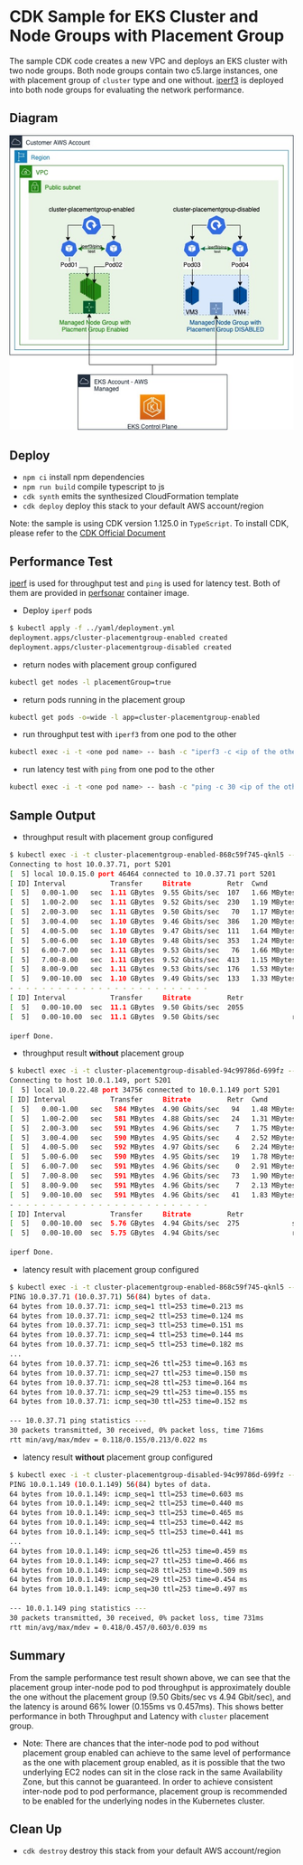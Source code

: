 # CDK Sample for EKS Cluster and Node Groups with Placement Group

The sample CDK code creates a new VPC and deploys an EKS cluster with two node groups. Both node groups contain two c5.large instances, one with placement group of `cluster` type and one without. [iperf3](https://hub.docker.com/r/networkstatic/iperf3) is deployed into both node groups for evaluating the network performance.

## Diagram

![EKS with Cluster Placement Group](/assets/images/EKS-MNG-PG.jpg "EKS with Cluster Placement Group")

## Deploy

* `npm ci`          install npm dependencies
* `npm run build`   compile typescript to js
* `cdk synth`       emits the synthesized CloudFormation template
* `cdk deploy`      deploy this stack to your default AWS account/region

Note: the sample is using CDK version 1.125.0 in `TypeScript`. To install CDK, please refer to the [CDK Official Document](https://docs.aws.amazon.com/cdk/latest/guide/getting_started.html)

## Performance Test

[iperf](https://iperf.fr) is used for throughput test and `ping` is used for latency test. Both of them are provided in [perfsonar](https://hub.docker.com/r/perfsonar/testpoint/) container image.

* Deploy `iperf` pods

```bash
$ kubectl apply -f ../yaml/deployment.yml
deployment.apps/cluster-placementgroup-enabled created
deployment.apps/cluster-placementgroup-disabled created
```

* return nodes with placement group configured

```bash
kubectl get nodes -l placementGroup=true
```

* return pods running in the placement group

```bash
kubectl get pods -o=wide -l app=cluster-placementgroup-enabled
```

* run throughput test with `iperf3` from one pod to the other

```bash
kubectl exec -i -t <one pod name> -- bash -c "iperf3 -c <ip of the other pod>"
```

* run latency test with `ping` from one pod to the other

```bash
kubectl exec -i -t <one pod name> -- bash -c "ping -c 30 <ip of the other pod>"
```

## Sample Output

* throughput result with placement group configured

```bash
$ kubectl exec -i -t cluster-placementgroup-enabled-868c59f745-qknl5 -- bash -c "iperf3 -c 10.0.37.71"
Connecting to host 10.0.37.71, port 5201
[  5] local 10.0.15.0 port 46464 connected to 10.0.37.71 port 5201
[ ID] Interval           Transfer     Bitrate         Retr  Cwnd
[  5]   0.00-1.00   sec  1.11 GBytes  9.55 Gbits/sec  107   1.66 MBytes       
[  5]   1.00-2.00   sec  1.11 GBytes  9.52 Gbits/sec  230   1.19 MBytes       
[  5]   2.00-3.00   sec  1.11 GBytes  9.50 Gbits/sec   70   1.17 MBytes       
[  5]   3.00-4.00   sec  1.10 GBytes  9.46 Gbits/sec  386   1.20 MBytes       
[  5]   4.00-5.00   sec  1.10 GBytes  9.47 Gbits/sec  111   1.64 MBytes       
[  5]   5.00-6.00   sec  1.10 GBytes  9.48 Gbits/sec  353   1.24 MBytes       
[  5]   6.00-7.00   sec  1.11 GBytes  9.53 Gbits/sec   76   1.66 MBytes       
[  5]   7.00-8.00   sec  1.11 GBytes  9.52 Gbits/sec  413   1.15 MBytes       
[  5]   8.00-9.00   sec  1.11 GBytes  9.53 Gbits/sec  176   1.53 MBytes       
[  5]   9.00-10.00  sec  1.10 GBytes  9.49 Gbits/sec  133   1.33 MBytes       
- - - - - - - - - - - - - - - - - - - - - - - - -
[ ID] Interval           Transfer     Bitrate         Retr
[  5]   0.00-10.00  sec  11.1 GBytes  9.50 Gbits/sec  2055             sender
[  5]   0.00-10.00  sec  11.1 GBytes  9.50 Gbits/sec                  receiver

iperf Done.
```

* throughput result **without** placement group

```bash
$ kubectl exec -i -t cluster-placementgroup-disabled-94c99786d-699fz -- bash -c "iperf3 -c 10.0.1.149"
Connecting to host 10.0.1.149, port 5201
[  5] local 10.0.22.48 port 34756 connected to 10.0.1.149 port 5201
[ ID] Interval           Transfer     Bitrate         Retr  Cwnd
[  5]   0.00-1.00   sec   584 MBytes  4.90 Gbits/sec   94   1.48 MBytes       
[  5]   1.00-2.00   sec   581 MBytes  4.88 Gbits/sec   24   1.31 MBytes       
[  5]   2.00-3.00   sec   591 MBytes  4.96 Gbits/sec    7   1.75 MBytes       
[  5]   3.00-4.00   sec   590 MBytes  4.95 Gbits/sec    4   2.52 MBytes       
[  5]   4.00-5.00   sec   592 MBytes  4.97 Gbits/sec    6   2.24 MBytes       
[  5]   5.00-6.00   sec   590 MBytes  4.95 Gbits/sec   19   1.78 MBytes       
[  5]   6.00-7.00   sec   591 MBytes  4.96 Gbits/sec    0   2.91 MBytes       
[  5]   7.00-8.00   sec   591 MBytes  4.96 Gbits/sec   73   1.90 MBytes       
[  5]   8.00-9.00   sec   591 MBytes  4.96 Gbits/sec    7   2.13 MBytes       
[  5]   9.00-10.00  sec   591 MBytes  4.96 Gbits/sec   41   1.83 MBytes       
- - - - - - - - - - - - - - - - - - - - - - - - -
[ ID] Interval           Transfer     Bitrate         Retr
[  5]   0.00-10.00  sec  5.76 GBytes  4.94 Gbits/sec  275             sender
[  5]   0.00-10.00  sec  5.75 GBytes  4.94 Gbits/sec                  receiver

iperf Done.
```

* latency result with placement group configured

```bash
$ kubectl exec -i -t cluster-placementgroup-enabled-868c59f745-qknl5 -- bash -c "ping -c 30 10.0.37.71"
PING 10.0.37.71 (10.0.37.71) 56(84) bytes of data.
64 bytes from 10.0.37.71: icmp_seq=1 ttl=253 time=0.213 ms
64 bytes from 10.0.37.71: icmp_seq=2 ttl=253 time=0.124 ms
64 bytes from 10.0.37.71: icmp_seq=3 ttl=253 time=0.151 ms
64 bytes from 10.0.37.71: icmp_seq=4 ttl=253 time=0.144 ms
64 bytes from 10.0.37.71: icmp_seq=5 ttl=253 time=0.182 ms
...
64 bytes from 10.0.37.71: icmp_seq=26 ttl=253 time=0.163 ms
64 bytes from 10.0.37.71: icmp_seq=27 ttl=253 time=0.150 ms
64 bytes from 10.0.37.71: icmp_seq=28 ttl=253 time=0.164 ms
64 bytes from 10.0.37.71: icmp_seq=29 ttl=253 time=0.155 ms
64 bytes from 10.0.37.71: icmp_seq=30 ttl=253 time=0.152 ms

--- 10.0.37.71 ping statistics ---
30 packets transmitted, 30 received, 0% packet loss, time 716ms
rtt min/avg/max/mdev = 0.118/0.155/0.213/0.022 ms
```

* latency result **without** placement group configured

```bash
$ kubectl exec -i -t cluster-placementgroup-disabled-94c99786d-699fz -- bash -c "ping -c 30 10.0.1.149"
PING 10.0.1.149 (10.0.1.149) 56(84) bytes of data.
64 bytes from 10.0.1.149: icmp_seq=1 ttl=253 time=0.603 ms
64 bytes from 10.0.1.149: icmp_seq=2 ttl=253 time=0.440 ms
64 bytes from 10.0.1.149: icmp_seq=3 ttl=253 time=0.465 ms
64 bytes from 10.0.1.149: icmp_seq=4 ttl=253 time=0.442 ms
64 bytes from 10.0.1.149: icmp_seq=5 ttl=253 time=0.441 ms
...
64 bytes from 10.0.1.149: icmp_seq=26 ttl=253 time=0.459 ms
64 bytes from 10.0.1.149: icmp_seq=27 ttl=253 time=0.466 ms
64 bytes from 10.0.1.149: icmp_seq=28 ttl=253 time=0.509 ms
64 bytes from 10.0.1.149: icmp_seq=29 ttl=253 time=0.454 ms
64 bytes from 10.0.1.149: icmp_seq=30 ttl=253 time=0.497 ms

--- 10.0.1.149 ping statistics ---
30 packets transmitted, 30 received, 0% packet loss, time 731ms
rtt min/avg/max/mdev = 0.418/0.457/0.603/0.039 ms
```

## Summary

From the sample performance test result shown above, we can see that the placement group inter-node pod to pod throughput is approximately double the one without the placement group (9.50 Gbits/sec vs 4.94 Gbit/sec), and the latency is around 66% lower (0.155ms vs 0.457ms). This shows better performance in both Throughput and Latency with `cluster` placement group.

* Note: There are chances that the inter-node pod to pod without placement group enabled can achieve to the same level of performance as the one with placement group enabled, as it is possible that the two underlying EC2 nodes can sit in the close rack in the same Availability Zone, but this cannot be guaranteed. In order to achieve consistent inter-node pod to pod performance, placement group is recommended to be enabled for the underlying nodes in the Kubernetes cluster.

## Clean Up

* `cdk destroy`      destroy this stack from your default AWS account/region
